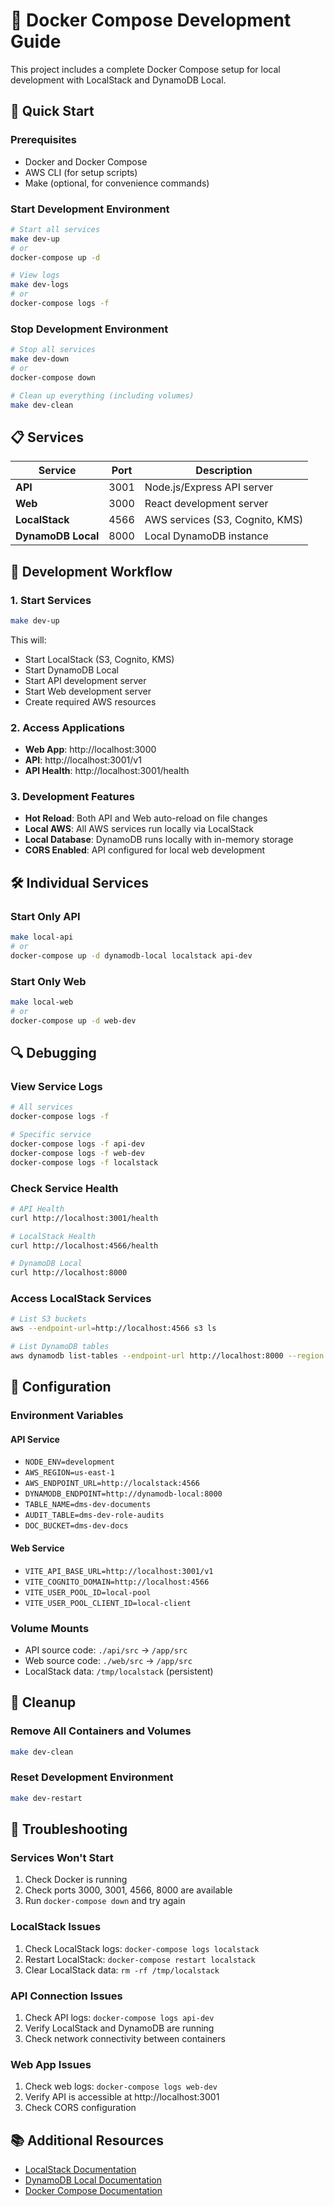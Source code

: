 # 🐳 Docker Compose Development Guide

This project includes a complete Docker Compose setup for local development with LocalStack and DynamoDB Local.

## 🚀 Quick Start

### Prerequisites
- Docker and Docker Compose
- AWS CLI (for setup scripts)
- Make (optional, for convenience commands)

### Start Development Environment

```bash
# Start all services
make dev-up
# or
docker-compose up -d

# View logs
make dev-logs
# or  
docker-compose logs -f
```

### Stop Development Environment

```bash
# Stop all services
make dev-down
# or
docker-compose down

# Clean up everything (including volumes)
make dev-clean
```

## 📋 Services

| Service | Port | Description |
|---------|------|-------------|
| **API** | 3001 | Node.js/Express API server |
| **Web** | 3000 | React development server |
| **LocalStack** | 4566 | AWS services (S3, Cognito, KMS) |
| **DynamoDB Local** | 8000 | Local DynamoDB instance |

## 🔧 Development Workflow

### 1. Start Services
```bash
make dev-up
```

This will:
- Start LocalStack (S3, Cognito, KMS)
- Start DynamoDB Local
- Start API development server
- Start Web development server
- Create required AWS resources

### 2. Access Applications
- **Web App**: http://localhost:3000
- **API**: http://localhost:3001/v1
- **API Health**: http://localhost:3001/health

### 3. Development Features
- **Hot Reload**: Both API and Web auto-reload on file changes
- **Local AWS**: All AWS services run locally via LocalStack
- **Local Database**: DynamoDB runs locally with in-memory storage
- **CORS Enabled**: API configured for local web development

## 🛠️ Individual Services

### Start Only API
```bash
make local-api
# or
docker-compose up -d dynamodb-local localstack api-dev
```

### Start Only Web
```bash
make local-web
# or
docker-compose up -d web-dev
```

## 🔍 Debugging

### View Service Logs
```bash
# All services
docker-compose logs -f

# Specific service
docker-compose logs -f api-dev
docker-compose logs -f web-dev
docker-compose logs -f localstack
```

### Check Service Health
```bash
# API Health
curl http://localhost:3001/health

# LocalStack Health
curl http://localhost:4566/health

# DynamoDB Local
curl http://localhost:8000
```

### Access LocalStack Services
```bash
# List S3 buckets
aws --endpoint-url=http://localhost:4566 s3 ls

# List DynamoDB tables
aws dynamodb list-tables --endpoint-url http://localhost:8000 --region us-east-1
```

## 🔧 Configuration

### Environment Variables

#### API Service
- `NODE_ENV=development`
- `AWS_REGION=us-east-1`
- `AWS_ENDPOINT_URL=http://localstack:4566`
- `DYNAMODB_ENDPOINT=http://dynamodb-local:8000`
- `TABLE_NAME=dms-dev-documents`
- `AUDIT_TABLE=dms-dev-role-audits`
- `DOC_BUCKET=dms-dev-docs`

#### Web Service
- `VITE_API_BASE_URL=http://localhost:3001/v1`
- `VITE_COGNITO_DOMAIN=http://localhost:4566`
- `VITE_USER_POOL_ID=local-pool`
- `VITE_USER_POOL_CLIENT_ID=local-client`

### Volume Mounts
- API source code: `./api/src` → `/app/src`
- Web source code: `./web/src` → `/app/src`
- LocalStack data: `/tmp/localstack` (persistent)

## 🧹 Cleanup

### Remove All Containers and Volumes
```bash
make dev-clean
```

### Reset Development Environment
```bash
make dev-restart
```

## 🚨 Troubleshooting

### Services Won't Start
1. Check Docker is running
2. Check ports 3000, 3001, 4566, 8000 are available
3. Run `docker-compose down` and try again

### LocalStack Issues
1. Check LocalStack logs: `docker-compose logs localstack`
2. Restart LocalStack: `docker-compose restart localstack`
3. Clear LocalStack data: `rm -rf /tmp/localstack`

### API Connection Issues
1. Check API logs: `docker-compose logs api-dev`
2. Verify LocalStack and DynamoDB are running
3. Check network connectivity between containers

### Web App Issues
1. Check web logs: `docker-compose logs web-dev`
2. Verify API is accessible at http://localhost:3001
3. Check CORS configuration

## 📚 Additional Resources

- [LocalStack Documentation](https://docs.localstack.cloud/)
- [DynamoDB Local Documentation](https://docs.aws.amazon.com/amazondynamodb/latest/developerguide/DynamoDBLocal.html)
- [Docker Compose Documentation](https://docs.docker.com/compose/)
